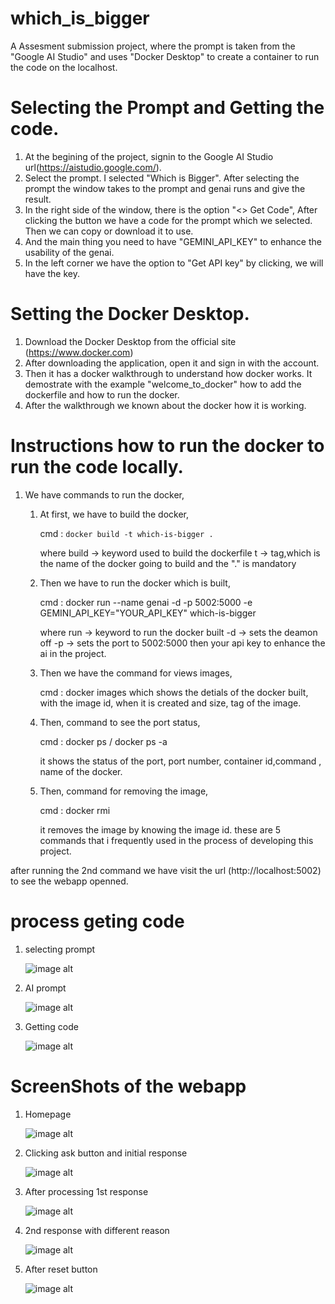 # which_is_bigger
A Assesment submission project, where the prompt is taken from the "Google AI Studio" and uses "Docker Desktop" to create a container to run the code on the localhost.

# Selecting the Prompt and Getting the code.
  1. At the begining of the project, signin to the Google AI Studio url(https://aistudio.google.com/).
  2. Select the prompt. I selected "Which is Bigger". After selecting the prompt the window takes to the prompt and genai runs and give the result.
  3. In the right side of the window, there is the option "<> Get Code", After clicking the button we have a code for the prompt which we selected. Then we can copy or download it to use.
  4. And the main thing you need to have "GEMINI_API_KEY" to enhance the usability of the genai.
  5. In the left corner we have the option to "Get API key" by clicking, we will have the key.

# Setting the Docker Desktop.
  1. Download the Docker Desktop from the official site (https://www.docker.com)
  2. After downloading the application, open it and sign in with the account.
  3. Then it has a docker walkthrough to understand how docker works. It demostrate with the example "welcome_to_docker" how to add the dockerfile and how to run the docker.
  4. After the walkthrough we known about the docker how it is working.

# Instructions how to run the docker to run the code locally.
  1. We have commands to run the docker,
       1. At first, we have to build the docker,

          cmd : `docker build -t which-is-bigger .`

          where build -> keyword used to build the dockerfile
                t -> tag,which is the name of the docker going to build
                and the "." is mandatory
       3. Then we have to run the docker which is built,

          cmd : docker run --name genai -d -p 5002:5000 -e GEMINI_API_KEY="YOUR_API_KEY" which-is-bigger

          where run -> keyword to run the docker built
                -d -> sets the deamon off
                -p -> sets the port to 5002:5000
                then your api key to enhance the ai in the project.
       5. Then we have the command for views images,

          cmd : docker images
            which shows the detials of the docker built, with the image id, when it is created and size, tag of the image.
       7. Then, command to see the port status,

          cmd : docker ps / docker ps -a

          it shows the status of the port, port number, container id,command , name of the docker.
       9. Then, command for removing the image,

          cmd : docker rmi <imageid>

          it removes the image by knowing the image id.
    these are 5 commands that i frequently used in the process of developing this project.

after running the 2nd command we have visit the url (http://localhost:5002) to see the webapp openned.

# process geting code
1. selecting prompt

   ![image alt](https://github.com/pavithranarul/which_is_bigger/blob/37e4ab1687a7ab303c9e1566a8082908268279ec/screen-shots/prompt1.png)

2. AI prompt

   ![image alt](https://github.com/pavithranarul/which_is_bigger/blob/37e4ab1687a7ab303c9e1566a8082908268279ec/screen-shots/prompt.png)

3. Getting code

   ![image alt](https://github.com/pavithranarul/which_is_bigger/blob/37e4ab1687a7ab303c9e1566a8082908268279ec/screen-shots/getcode.png)

   
# ScreenShots of the webapp

1. Homepage

   ![image alt](https://github.com/pavithranarul/which_is_bigger/blob/dac1a7804f3a87862aced9f5fc2f44304f82fc6a/screen-shots/home.png)

2. Clicking ask button and initial response

   ![image alt](https://github.com/pavithranarul/which_is_bigger/blob/5b65bf2961c40078d9d56f4e75283c74db413729/screen-shots/process.png)

3. After processing 1st response

   ![image alt](https://github.com/pavithranarul/which_is_bigger/blob/5b65bf2961c40078d9d56f4e75283c74db413729/screen-shots/ask.png)

4. 2nd response with different reason

   ![image alt](https://github.com/pavithranarul/which_is_bigger/blob/5b65bf2961c40078d9d56f4e75283c74db413729/screen-shots/ask2.png)

5. After reset button

   ![image alt](https://github.com/pavithranarul/which_is_bigger/blob/5b65bf2961c40078d9d56f4e75283c74db413729/screen-shots/after%20reset.png)


          





